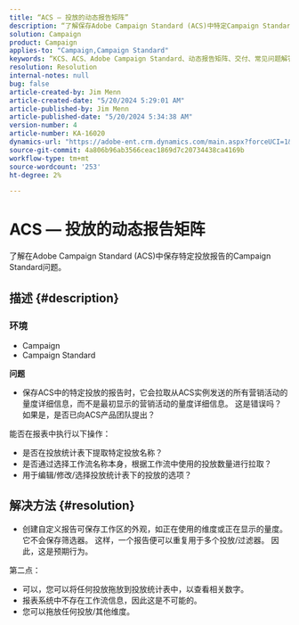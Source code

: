 ```yaml
---
title: “ACS — 投放的动态报告矩阵”
description: “了解保存Adobe Campaign Standard (ACS)中特定Campaign Standard的报告的问题。”
solution: Campaign
product: Campaign
applies-to: "Campaign,Campaign Standard"
keywords: “KCS、ACS、Adobe Campaign Standard、动态报告矩阵、交付、常见问题解答”
resolution: Resolution
internal-notes: null
bug: false
article-created-by: Jim Menn
article-created-date: "5/20/2024 5:29:01 AM"
article-published-by: Jim Menn
article-published-date: "5/20/2024 5:34:38 AM"
version-number: 4
article-number: KA-16020
dynamics-url: "https://adobe-ent.crm.dynamics.com/main.aspx?forceUCI=1&pagetype=entityrecord&etn=knowledgearticle&id=873affd7-6916-ef11-9f8a-6045bd006268"
source-git-commit: 4a806b96ab3566ceac1869d7c20734438ca4169b
workflow-type: tm+mt
source-wordcount: '253'
ht-degree: 2%

---
```


# ACS — 投放的动态报告矩阵


了解在Adobe Campaign Standard (ACS)中保存特定投放报告的Campaign Standard问题。

## 描述 {#description}


### <b>环境</b>

- Campaign
- Campaign Standard




<b>问题</b>

- 保存ACS中的特定投放的报告时，它会拉取从ACS实例发送的所有营销活动的量度详细信息，而不是最初显示的营销活动的量度详细信息。 这是错误吗？ 如果是，是否已向ACS产品团队提出？


能否在报表中执行以下操作：

- 是否在投放统计表下提取特定投放名称？
- 是否通过选择工作流名称本身，根据工作流中使用的投放数量进行拉取？
- 用于编辑/修改/选择投放统计表下的投放的选项？





## 解决方法 {#resolution}


- 创建自定义报告可保存工作区的外观，如正在使用的维度或正在显示的量度。 它不会保存筛选器。 这样，一个报告便可以重复用于多个投放/过滤器。 因此，这是预期行为。


第二点：



- 可以，您可以将任何投放拖放到投放统计表中，以查看相关数字。
- 报表系统中不存在工作流信息，因此这是不可能的。
- 您可以拖放任何投放/其他维度。

